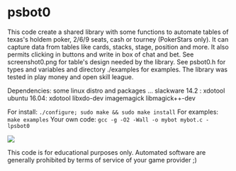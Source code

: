 # psbot0

This code create a shared library with some functions to automate tables of 
texas's holdem poker, 2/6/9 seats, cash or tourney (PokerStars only). It can 
capture data from tables like cards, stacks, stage, position and more. It also 
permits clicking in buttons and write in box of chat and bet. 
See screenshot0.png for table's design needed by the library. See psbot0.h for 
types and variables and directory ./examples for examples. The library was 
tested in play money and open skill league.

Dependencies: some linux distro and packages ...
slackware 14.2 : xdotool
ubuntu    16.04: xdotool libxdo-dev imagemagick libmagick++-dev

For install:   `./configure; sudo make && sudo make install`
For examples:  `make examples`
Your own code: `gcc -g -O2 -Wall -o mybot mybot.c -lpsbot0`

<img src="https://github.com/diogenesrengo/psbot0/blob/master/screenshot0.png"/>

This code is for educational purposes only. Automated software are generally
prohibited by terms of service of your game provider ;)

